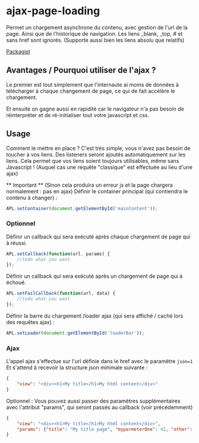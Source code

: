 # ajax-page-loading
Permet un chargement asynchrone du contenu, avec gestion de l'url de la page. Ainsi que de l'historique de navigation.
Les liens _blank, _top, # et sans href sont ignorés. (Supporte aussi bien les liens absolu que relatifs)


[Packagist](https://packagist.org/packages/dean79000/ajax-page-loading)

## Avantages / Pourquoi utiliser de l'ajax ?

Le premier est tout simplement que l'internaute ai moins de données à télécharger à chaque changement de page, ce qui de fait accélère le chargement.

Et ensuite on gagne aussi en rapidité car le navigateur n'a pas besoin de réinterpréter et de ré-initialiser tout votre javascript et css.

## Usage

Comment le mettre en place ? C'est très simple, vous n'avez pas besoin de toucher à vos liens. Des listeners seront ajoutés automatiquement sur les liens.
Cela permet que vos liens soient toujours utilisables, même sans Javascript ! (Auquel cas une requête "classique" est effectuée au lieu d'une ajax)

** Important ** (Sinon cela produira un erreur js et la page chargera normalement : pas en ajax)
Définir le container principal (qui contiendra le contenu à changer) :
```javascript
APL.setContainer(document.getElementById('mainContent'));
```

### Optionnel

Définir un callback qui sera exécuté après chaque chargement de page qui à réussi.
```javascript
APL.setCallback(function(url, params) {
	//todo what you want
});
```

Définir un callback qui sera exécuté après un chargement de page qui à échoué.
```javascript
APL.setFailCallback(function(url, data) {
	//todo what you want
});
```

Définir la barre du chargement /loader ajax (qui sera affiché / caché lors des requêtes ajax) :
```javascript
APL.setLoader(document.getElementById('loaderBar'));
```

### Ajax

L'appel ajax s'effectue sur l'url définie dans le href avec le paramètre `json=1`
Et s'attend à recevoir la structure json minimale suivante :
```json
{
	"view": "<div><h1>My title</h1>My html content</div>"
}
```

Optionnel :
Vous pouvez aussi passer des paramètres supplémentaires avec l'attribut "params", qui seront passés au callback (voir précédemment)
```json
{
	"view": "<div><h1>My title</h1>My html content</div>",
	"params": {"title": "My title page", "myparmeterOne": 42, "other":[]}
}
```
